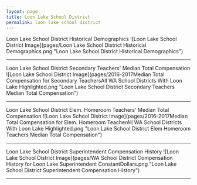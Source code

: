 ```yaml
---
layout: page
title: Loon Lake School District
permalink: loon lake school district
---
```



Loon Lake School District Historical Demographics
![Loon Lake School District Image](pages/Loon Lake School District Historical Demographics.png "Loon Lake School District Historical Demographics")

___

Loon Lake School District Secondary Teachers' Median Total Compensation
![Loon Lake School District Image](pages/2016-2017Median Total Compensation for Secondary TeachersAll WA School Districts With Loon Lake Highlighted.png "Loon Lake School District Secondary Teachers Median Total Compensation")

___

Loon Lake School District Elem. Homeroom Teachers' Median Total Compensation
![Loon Lake School District Image](pages/2016-2017Median Total Compensation for Elem. Homeroom TeacherAll WA School Districts With Loon Lake Highlighted.png "Loon Lake School District Elem Homeroom Teachers Median Total Compensation")

___

Loon Lake School District Superintendent Compensation History
![Loon Lake School District Image](pages/WA School District Compensation History for Loon Lake Superintendent ConstantDollars.png "Loon Lake School District Superintendent Compensation History")

___

